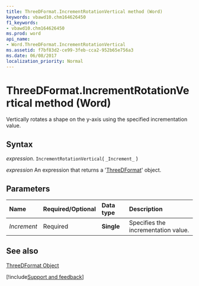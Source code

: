 ```yaml
---
title: ThreeDFormat.IncrementRotationVertical method (Word)
keywords: vbawd10.chm164626450
f1_keywords:
- vbawd10.chm164626450
ms.prod: word
api_name:
- Word.ThreeDFormat.IncrementRotationVertical
ms.assetid: f7bf83d2-ce99-3feb-cca2-952b65e756a3
ms.date: 06/08/2017
localization_priority: Normal
---
```



# ThreeDFormat.IncrementRotationVertical method (Word)

Vertically rotates a shape on the y-axis using the specified incrementation value.


## Syntax

_expression_. `IncrementRotationVertical`( `_Increment_` )

 _expression_ An expression that returns a '[ThreeDFormat](Word.ThreeDFormat.md)' object.


## Parameters



|Name|Required/Optional|Data type|Description|
|:-----|:-----|:-----|:-----|
| _Increment_|Required| **Single**|Specifies the incrementation value.|

## See also


[ThreeDFormat Object](Word.ThreeDFormat.md)

[!include[Support and feedback](~/includes/feedback-boilerplate.md)]